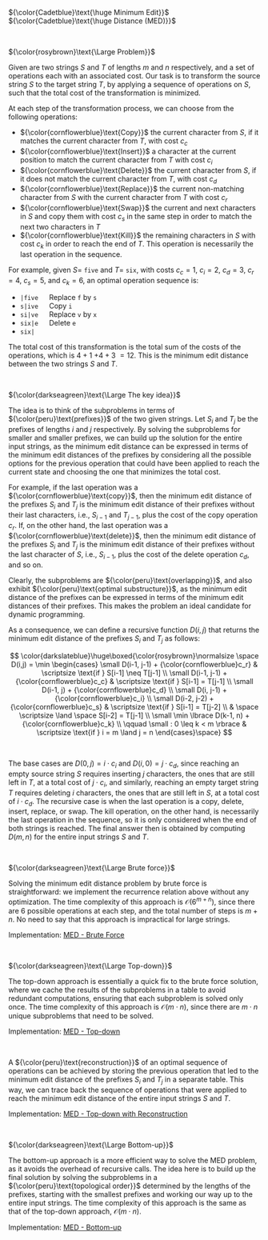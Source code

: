 ${\color{Cadetblue}\text{\huge Minimum Edit}}$  
${\color{Cadetblue}\text{\huge Distance (MED)}}$

<br />

${\color{rosybrown}\text{\Large Problem}}$

Given are two strings $S$ and $T$ of lengths $m$ and $n$ respectively, and a set of operations each with an associated cost. Our task is to transform the source string $S$ to the target string $T$, by applying a sequence of operations on $S$, such that the total cost of the transformation is minimized.

At each step of the transformation process, we can choose from the following operations:

- ${\color{cornflowerblue}\text{Copy}}$ the current character from $S$, if it matches the current character from $T$, with cost $c_c$
- ${\color{cornflowerblue}\text{Insert}}$ a character at the current position to match the current character from $T$ with cost $c_i$
- ${\color{cornflowerblue}\text{Delete}}$ the current character from $S$, if it does not match the current character from $T$, with cost $c_d$
- ${\color{cornflowerblue}\text{Replace}}$ the current non-matching character from $S$ with the current character from $T$ with cost $c_r$
- ${\color{cornflowerblue}\text{Swap}}$ the current and next characters in $S$ and copy them with cost $c_s$ in the same step in order to match the next two characters in $T$
- ${\color{cornflowerblue}\text{Kill}}$ the remaining characters in $S$ with cost $c_k$ in order to reach the end of $T$. This operation is necessarily the last operation in the sequence.

For example, given $S =$ `five` and $T =$ `six`, with costs $c_c = 1$, $c_i = 2$, $c_d = 3$, $c_r = 4$, $c_s = 5$, and $c_k = 6$, an optimal operation sequence is:

- `|five` &emsp; Replace `f` by `s`
- `s|ive` &emsp; Copy `i`
- `si|ve` &emsp; Replace `v` by `x`
- `six|e` &emsp; Delete `e`
- `six|`

The total cost of this transformation is the total sum of the costs of the operations, which is $4 + 1$ $+ 4 + 3$ $= 12$. This is the minimum edit distance between the two strings $S$ and $T$.

<br />

${\color{darkseagreen}\text{\Large The key idea}}$

The idea is to think of the subproblems in terms of ${\color{peru}\text{prefixes}}$ of the two given strings. Let $S_i$ and $T_j$ be the prefixes of lengths $i$ and $j$ respectively. By solving the subproblems for smaller and smaller prefixes, we can build up the solution for the entire input strings, as the minimum edit distance can be expressed in terms of the minimum edit distances of the prefixes by considering all the possible options for the previous operation that could have been applied to reach the current state and choosing the one that minimizes the total cost.  

For example, if the last operation was a ${\color{cornflowerblue}\text{copy}}$, then the minimum edit distance of the prefixes $S_i$ and $T_j$ is the minimum edit distance of their prefixes without their last characters, i.e., $S_{i-1}$ and $T_{j-1}$, plus the cost of the copy operation $c_r$. If, on the other hand, the last operation was a ${\color{cornflowerblue}\text{delete}}$, then the minimum edit distance of the prefixes $S_i$ and $T_j$ is the minimum edit distance of their prefixes without the last character of $S$, i.e., $S_{i-1}$, plus the cost of the delete operation $c_d$, and so on.

Clearly, the subproblems are ${\color{peru}\text{overlapping}}$, and also exhibit ${\color{peru}\text{optimal substructure}}$, as the minimum edit distance of the prefixes can be expressed in terms of the minimum edit distances of their prefixes. This makes the problem an ideal candidate for dynamic programming.  

As a consequence, we can define a recursive function $D(i, j)$ that returns the minimum edit distance of the prefixes $S_i$ and $T_j$ as follows:

$$
\color{darkslateblue}\huge\boxed{\color{rosybrown}\normalsize \space
D(i,j) = \min \begin{cases}
\small D(i-1, j-1) + {\color{cornflowerblue}c_r} & \scriptsize \text{if } S[i-1] \neq T[j-1] \\
\small D(i-1, j-1) + {\color{cornflowerblue}c_c} & \scriptsize \text{if } S[i-1] = T[j-1] \\
\small D(i-1, j) + {\color{cornflowerblue}c_d} \\
\small D(i, j-1) + {\color{cornflowerblue}c_i} \\
\small D(i-2, j-2) + {\color{cornflowerblue}c_s} & \scriptsize \text{if } S[i-1] = T[j-2] \\
& \space \scriptsize \land \space S[i-2] = T[j-1] \\
\small \min \lbrace D(k-1, n) + {\color{cornflowerblue}c_k}   \\
\qquad \small : 0 \leq k < m \rbrace  & \scriptsize \text{if } i = m \land j = n
\end{cases}\space}
$$

<br />

The base cases are $D(0, j) = i \cdot c_i$ and $D(i, 0) = j \cdot c_d$, since reaching an empty source string $S$ requires inserting $j$ characters, the ones that are still left in $T$, at a total cost of $j \cdot c_i$, and similarly, reaching an empty target string $T$ requires deleting $i$ characters, the ones that are still left in $S$, at a total cost of $i \cdot c_d$. The recursive case is when the last operation is a copy, delete, insert, replace, or swap. The kill operation, on the other hand, is necessarily the last operation in the sequence, so it is only considered when the end of both strings is reached. The final answer then is obtained by computing $D(m, n)$ for the entire input strings $S$ and $T$.  

<br />

${\color{darkseagreen}\text{\Large Brute force}}$

Solving the minimum edit distance problem by brute force is straightforward: we implement the recurrence relation above without any optimization. The time complexity of this approach is $\mathcal{O}(6^{m+n})$, since there are $6$ possible operations at each step, and the total number of steps is $m + n$. No need to say that this approach is impractical for large strings. 

Implementation: [MED - Brute Force](https://github.com/pl3onasm/CLRS/blob/main/algorithms/dynamic-programming/min-edit-dist/med-1.c)

<br />

${\color{darkseagreen}\text{\Large Top-down}}$

The top-down approach is essentially a quick fix to the brute force solution, where we cache the results of the subproblems in a table to avoid redundant computations, ensuring that each subproblem is solved only once. The time complexity of this approach is $\mathcal{O}(m \cdot n)$, since there are $m \cdot n$ unique subproblems that need to be solved.  

Implementation: [MED - Top-down](https://github.com/pl3onasm/CLRS/blob/main/algorithms/dynamic-programming/min-edit-dist/med-2.c)

<br />

A ${\color{peru}\text{reconstruction}}$ of an optimal sequence of operations can be achieved by storing the previous operation that led to the minimum edit distance of the prefixes $S_i$ and $T_j$ in a separate table. This way, we can trace back the sequence of operations that were applied to reach the minimum edit distance of the entire input strings $S$ and $T$.

Implementation: [MED - Top-down with Reconstruction]([W9SM3CV2VD3GE2S7](https://github.com/pl3onasm/CLRS/blob/main/algorithms/dynamic-programming/min-edit-dist/med-3.c))

<br />

${\color{darkseagreen}\text{\Large Bottom-up}}$

The bottom-up approach is a more efficient way to solve the MED problem, as it avoids the overhead of recursive calls. The idea here is to build up the final solution by solving the subproblems in a ${\color{peru}\text{topological order}}$ determined by the lengths of the prefixes, starting with the smallest prefixes and working our way up to the entire input strings. The time complexity of this approach is the same as that of the top-down approach, $\mathcal{O}(m \cdot n)$.

Implementation: [MED - Bottom-up](https://github.com/pl3onasm/CLRS/blob/main/algorithms/dynamic-programming/min-edit-dist/med-4.c)
